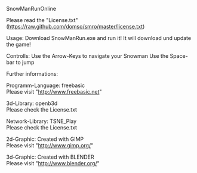 SnowManRunOnline

Please read the "License.txt"
(https://raw.github.com/domso/smro/master/license.txt)

Usage:
Download SnowManRun.exe and run it!
It will download und update the game!

Controlls:
Use the Arrow-Keys to navigate your Snowman
Use the Space-bar to jump


Further informations:

Programm-Language:
freebasic                  
Please visit "http://www.freebasic.net"

3d-Library:
openb3d                    
Please check the License.txt

Network-Library:
TSNE_Play                  
Please check the License.txt

2d-Graphic: 
Created with GIMP          
Please visit "http://www.gimp.org/"

3d-Graphic: 
Created with BLENDER       
Please visit "http://www.blender.org/"
